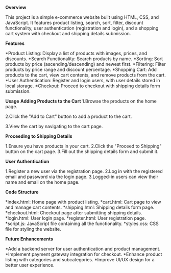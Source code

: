 **Overview**

This project is a simple e-commerce website built using HTML, CSS, and JavaScript. It features product listing, search, sort, filter, discount functionality, user authentication (registration and login), and a shopping cart system with checkout and shipping details submission.

**Features**

*Product Listing: Display a list of products with images, prices, and discounts.
*Search Functionality: Search products by name.
*Sorting: Sort products by price (ascending/descending) and newest first.
*Filtering: Filter products by price range and discount percentage.
*Shopping Cart: Add products to the cart, view cart contents, and remove products from the cart.
*User Authentication: Register and login users, with user details stored in local storage.
*Checkout: Proceed to checkout with shipping details form submission.

**Usage**
**Adding Products to the Cart**
1.Browse the products on the home page.

2.Click the "Add to Cart" button to add a product to the cart.

3.View the cart by navigating to the cart page.

**Proceeding to Shipping Details**

1.Ensure you have products in your cart.
2.Click the "Proceed to Shipping" button on the cart page.
3.Fill out the shipping details form and submit it.

**User Authentication**

1.Register a new user via the registration page.
2.Log in with the registered email and password via the login page.
3.Logged-in users can view their name and email on the home page.

**Code Structure** 

*index.html: Home page with product listing.
*cart.html: Cart page to view and manage cart contents.
*shipping.html: Shipping details form page.
*checkout.html: Checkout page after submitting shipping details.
*login.html: User login page.
*register.html: User registration page.
*script.js: JavaScript file containing all the functionality.
*styles.css: CSS file for styling the website.

**Future Enhancements**

*Add a backend server for user authentication and product management.
*Implement payment gateway integration for checkout.
*Enhance product listing with categories and subcategories.
*Improve UI/UX design for a better user experience.
